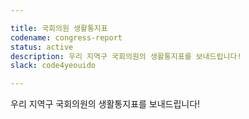 ```yaml
---

title: 국회의원 생활통지표
codename: congress-report
status: active
description: 우리 지역구 국회의원의 생활통지표를 보내드립니다!
slack: code4yeouido

---
```


우리 지역구 국회의원의 생활통지표를 보내드립니다!